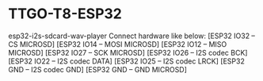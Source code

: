 # TTGO-T8-ESP32
esp32-i2s-sdcard-wav-player
Connect hardware like below:
[ESP32 IO32 – CS MICROSD]
[ESP32 IO14 – MOSI MICROSD]
[ESP32 IO12 – MISO MICROSD]
[ESP32 IO27 – SCK MICROSD]
[ESP32 IO26 – I2S codec BCK]
[ESP32 IO22 – I2S codec DATA]
[ESP32 IO25 – I2S codec LRCK]
[ESP32 GND – I2S codec GND]
[ESP32 GND – GND MICROSD]
